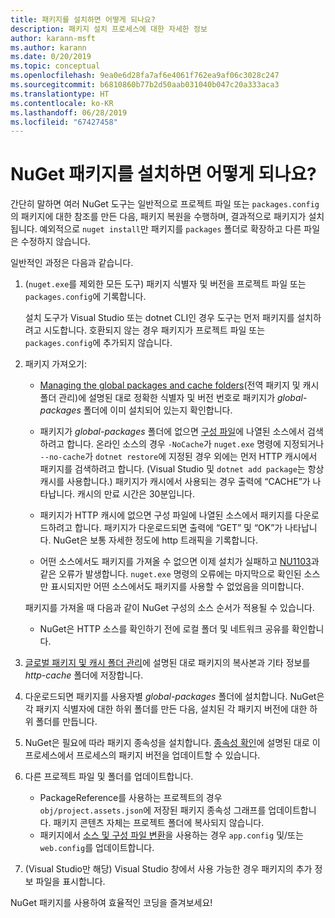 ```yaml
---
title: 패키지를 설치하면 어떻게 되나요?
description: 패키지 설치 프로세스에 대한 자세한 정보
author: karann-msft
ms.author: karann
ms.date: 0/20/2019
ms.topic: conceptual
ms.openlocfilehash: 9ea0e6d28fa7af6e4061f762ea9af06c3028c247
ms.sourcegitcommit: b6810860b77b2d50aab031040b047c20a333aca3
ms.translationtype: HT
ms.contentlocale: ko-KR
ms.lasthandoff: 06/28/2019
ms.locfileid: "67427458"
---
```

# <a name="what-happens-when-a-nuget-package-is-installed"></a>NuGet 패키지를 설치하면 어떻게 되나요?

간단히 말하면 여러 NuGet 도구는 일반적으로 프로젝트 파일 또는 `packages.config`의 패키지에 대한 참조를 만든 다음, 패키지 복원을 수행하며, 결과적으로 패키지가 설치됩니다. 예외적으로 `nuget install`만 패키지를 `packages` 폴더로 확장하고 다른 파일은 수정하지 않습니다.

일반적인 과정은 다음과 같습니다.

1. (`nuget.exe`를 제외한 모든 도구) 패키지 식별자 및 버전을 프로젝트 파일 또는 `packages.config`에 기록합니다.

   설치 도구가 Visual Studio 또는 dotnet CLI인 경우 도구는 먼저 패키지를 설치하려고 시도합니다. 호환되지 않는 경우 패키지가 프로젝트 파일 또는 `packages.config`에 추가되지 않습니다.

2. 패키지 가져오기:
   - [Managing the global packages and cache folders](../consume-packages/managing-the-global-packages-and-cache-folders.md)(전역 패키지 및 캐시 폴더 관리)에 설명된 대로 정확한 식별자 및 버전 번호로 패키지가 *global-packages* 폴더에 이미 설치되어 있는지 확인합니다.

   - 패키지가 *global-packages* 폴더에 없으면 [구성 파일](../consume-packages/Configuring-NuGet-Behavior.md)에 나열된 소스에서 검색하려고 합니다. 온라인 소스의 경우 `-NoCache`가 `nuget.exe` 명령에 지정되거나 `--no-cache`가 `dotnet restore`에 지정된 경우 외에는 먼저 HTTP 캐시에서 패키지를 검색하려고 합니다. (Visual Studio 및 `dotnet add package`는 항상 캐시를 사용합니다.) 패키지가 캐시에서 사용되는 경우 출력에 “CACHE”가 나타납니다. 캐시의 만료 시간은 30분입니다.

   - 패키지가 HTTP 캐시에 없으면 구성 파일에 나열된 소스에서 패키지를 다운로드하려고 합니다. 패키지가 다운로드되면 출력에 “GET” 및 “OK”가 나타납니다. NuGet은 보통 자세한 정도에 http 트래픽을 기록합니다.

   - 어떤 소스에서도 패키지를 가져올 수 없으면 이제 설치가 실패하고 [NU1103](../reference/errors-and-warnings/NU1103.md)과 같은 오류가 발생합니다. `nuget.exe` 명령의 오류에는 마지막으로 확인된 소스만 표시되지만 어떤 소스에서도 패키지를 사용할 수 없었음을 의미합니다.

   패키지를 가져올 때 다음과 같이 NuGet 구성의 소스 순서가 적용될 수 있습니다.

   - NuGet은 HTTP 소스를 확인하기 전에 로컬 폴더 및 네트워크 공유를 확인합니다.

3. [글로벌 패키지 및 캐시 폴더 관리](../consume-packages/managing-the-global-packages-and-cache-folders.md)에 설명된 대로 패키지의 복사본과 기타 정보를 *http-cache* 폴더에 저장합니다.

4. 다운로드되면 패키지를 사용자별 *global-packages* 폴더에 설치합니다. NuGet은 각 패키지 식별자에 대한 하위 폴더를 만든 다음, 설치된 각 패키지 버전에 대한 하위 폴더를 만듭니다.

5. NuGet은 필요에 따라 패키지 종속성을 설치합니다. [종속성 확인](../consume-packages/dependency-resolution.md)에 설명된 대로 이 프로세스에서 프로세스의 패키지 버전을 업데이트할 수 있습니다.

6. 다른 프로젝트 파일 및 폴더를 업데이트합니다.

    - PackageReference를 사용하는 프로젝트의 경우 `obj/project.assets.json`에 저장된 패키지 종속성 그래프를 업데이트합니다. 패키지 콘텐츠 자체는 프로젝트 폴더에 복사되지 않습니다.
    - 패키지에서 [소스 및 구성 파일 변환](../create-packages/source-and-config-file-transformations.md)을 사용하는 경우 `app.config` 및/또는 `web.config`를 업데이트합니다.

7. (Visual Studio만 해당) Visual Studio 창에서 사용 가능한 경우 패키지의 추가 정보 파일을 표시합니다.

NuGet 패키지를 사용하여 효율적인 코딩을 즐겨보세요!
